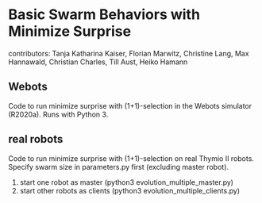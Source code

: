 # Basic Swarm Behaviors with Minimize Surprise

contributors: Tanja Katharina Kaiser, Florian Marwitz, Christine Lang, Max Hannawald, Christian Charles, Till Aust, Heiko Hamann 

## Webots

Code to run minimize surprise with (1+1)-selection in the Webots simulator (R2020a). 
Runs with Python 3. 

## real robots 

Code to run minimize surprise with (1+1)-selection on real Thymio II robots. 
Specify swarm size in parameters.py first (excluding master robot). 

1) start one robot as master (python3 evolution_multiple_master.py)
2) start other robots as clients (python3 evolution_multiple_clients.py) 
